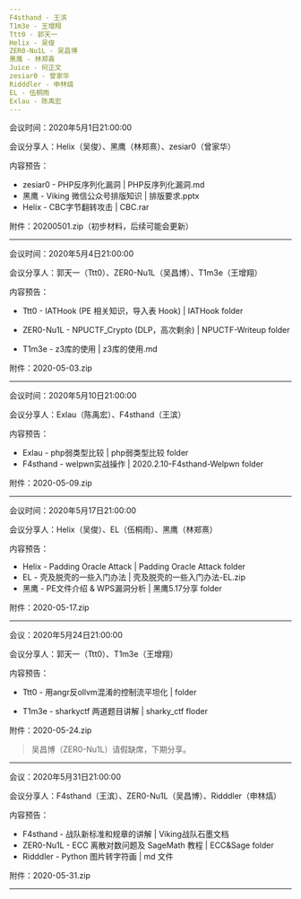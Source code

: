 ```yaml
---
F4sthand - 王滨
T1m3e - 王增翔
Ttt0 - 郭天一
Helix - 吴俊
ZER0-Nu1L - 吴昌博
黑鹰 - 林郑熹
Juice - 何正文
zesiar0 - 曾家华
Ridddler - 申林熇
EL - 伍桐雨
Exlau - 陈禹宏
---
```


会议时间：2020年5月1日21:00:00

会议分享人：Helix（吴俊）、黑鹰（林郑熹）、zesiar0（曾家华）

内容预告：

- zesiar0 - PHP反序列化漏洞 | PHP反序列化漏洞.md
- 黑鹰 - Viking 微信公众号排版知识 | 排版要求.pptx
- Helix - CBC字节翻转攻击 | CBC.rar

附件：20200501.zip（初步材料，后续可能会更新）

---

会议时间：2020年5月4日21:00:00

会议分享人：郭天一（Ttt0）、ZER0-Nu1L（吴昌博）、T1m3e（王增翔）

内容预告：

- Ttt0 - IATHook (PE 相关知识，导入表 Hook) |  IATHook folder

- ZER0-Nu1L - NPUCTF_Crypto (DLP，高次剩余) | NPUCTF-Writeup folder

- T1m3e - z3库的使用 | z3库的使用.md

附件：2020-05-03.zip

---

会议时间：2020年5月10日21:00:00

会议分享人：Exlau（陈禹宏）、F4sthand（王滨）

内容预告：

- Exlau - php弱类型比较 | php弱类型比较 folder
- F4sthand - welpwn实战操作 | 2020.2.10-F4sthand-Welpwn folder

附件：2020-05-09.zip

---

会议时间：2020年5月17日21:00:00

会议分享人：Helix（吴俊）、EL（伍桐雨）、黑鹰（林郑熹）

内容预告：

- Helix - Padding Oracle Attack | Padding Oracle Attack folder
- EL - 壳及脱壳的一些入门办法 | 壳及脱壳的一些入门办法-EL.zip
- 黑鹰 - PE文件介绍 & WPS漏洞分析 |  黑鹰5.17分享 folder

附件：2020-05-17.zip

---

会议：2020年5月24日21:00:00

会议分享人：郭天一（Ttt0）、T1m3e（王增翔）

内容预告：

- Ttt0 - 用angr反ollvm混淆的控制流平坦化 | folder

- T1m3e - sharkyctf 两道题目讲解 | sharky_ctf floder

附件：2020-05-24.zip

> 吴昌博（ZER0-Nu1L）请假缺席，下期分享。

---

会议：2020年5月31日21:00:00

会议分享人：F4sthand（王滨）、ZER0-Nu1L（吴昌博）、Ridddler（申林熇）

内容预告：

- F4sthand - 战队新标准和规章的讲解 | Viking战队石墨文档
- ZER0-Nu1L - ECC 离散对数问题及 SageMath 教程 | ECC&Sage folder
- Ridddler - Python 图片转字符画 | md 文件

附件：2020-05-31.zip

---

